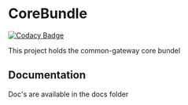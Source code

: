 # CoreBundle 

[![Codacy Badge](https://app.codacy.com/project/badge/Grade/b6de6f6071044e1783a145afa27f1829)](https://www.codacy.com/gh/CommonGateway/CoreBundle/dashboard?utm_source=github.com&amp;utm_medium=referral&amp;utm_content=CommonGateway/CoreBundle&amp;utm_campaign=Badge_Grade)

This project holds the common-gateway core bundel

## Documentation

Doc's are available in the docs folder
